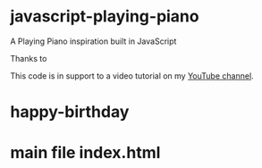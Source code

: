 # javascript-playing-piano
A Playing Piano inspiration built in JavaScript

Thanks to

This code is in support to a video tutorial on my [YouTube channel](https://www.youtube.com/c/AniaKub%C3%B3w).
# happy-birthday


# main file index.html
